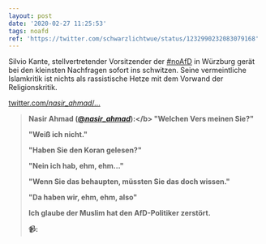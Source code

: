 ```yaml
---
layout: post
date: '2020-02-27 11:25:53'
tags: noafd
ref: 'https://twitter.com/schwarzlichtwue/status/1232990232083079168'
---
```

Silvio Kante, stellvertretender Vorsitzender der [#noAfD](/t/noafd) in Würzburg gerät bei den kleinsten Nachfragen sofort ins schwitzen. Seine vermeintliche Islamkritik ist nichts als rassistische Hetze mit dem Vorwand der Religionskritik.



[twitter.com/_nasir_ahmad_/…](https://twitter.com/_nasir_ahmad_/status/1232959963934400517)
> <b>Nasir Ahmad ([@_nasir_ahmad_](https://twitter.com/_nasir_ahmad_)):</b>  
>"Welchen Vers meinen Sie?"  
>  
>  
>  
>"Weiß ich nicht."  
>  
>  
>  
>"Haben Sie den Koran gelesen?"  
>  
>  
>  
>"Nein ich hab, ehm, ehm..."  
>  
>  
>  
>"Wenn Sie das behaupten, müssten Sie das doch wissen."  
>  
>  
>  
>"Da haben wir, ehm, ehm, also"  
>  
>  
>  
>Ich glaube der Muslim hat den AfD-Politiker zerstört.  
>  
>  
>  
>📹:    

